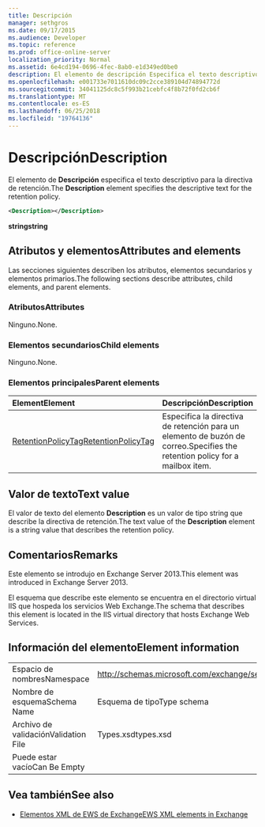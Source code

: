 ```yaml
---
title: Descripción
manager: sethgros
ms.date: 09/17/2015
ms.audience: Developer
ms.topic: reference
ms.prod: office-online-server
localization_priority: Normal
ms.assetid: 6e4cd194-0696-4fec-8ab0-e1d349ed0be0
description: El elemento de descripción Especifica el texto descriptivo para la directiva de retención.
ms.openlocfilehash: e001733e7011610dc09c2cce389104d74894772d
ms.sourcegitcommit: 34041125dc8c5f993b21cebfc4f8b72f0fd2cb6f
ms.translationtype: MT
ms.contentlocale: es-ES
ms.lasthandoff: 06/25/2018
ms.locfileid: "19764136"
---
```

# <a name="description"></a><span data-ttu-id="788e3-103">Descripción</span><span class="sxs-lookup"><span data-stu-id="788e3-103">Description</span></span>

<span data-ttu-id="788e3-104">El elemento de **Descripción** especifica el texto descriptivo para la directiva de retención.</span><span class="sxs-lookup"><span data-stu-id="788e3-104">The **Description** element specifies the descriptive text for the retention policy.</span></span> 
  
```XML
<Description></Description>
```

 <span data-ttu-id="788e3-105">**string**</span><span class="sxs-lookup"><span data-stu-id="788e3-105">**string**</span></span>
## <a name="attributes-and-elements"></a><span data-ttu-id="788e3-106">Atributos y elementos</span><span class="sxs-lookup"><span data-stu-id="788e3-106">Attributes and elements</span></span>

<span data-ttu-id="788e3-107">Las secciones siguientes describen los atributos, elementos secundarios y elementos primarios.</span><span class="sxs-lookup"><span data-stu-id="788e3-107">The following sections describe attributes, child elements, and parent elements.</span></span>
  
### <a name="attributes"></a><span data-ttu-id="788e3-108">Atributos</span><span class="sxs-lookup"><span data-stu-id="788e3-108">Attributes</span></span>

<span data-ttu-id="788e3-109">Ninguno.</span><span class="sxs-lookup"><span data-stu-id="788e3-109">None.</span></span>
  
### <a name="child-elements"></a><span data-ttu-id="788e3-110">Elementos secundarios</span><span class="sxs-lookup"><span data-stu-id="788e3-110">Child elements</span></span>

<span data-ttu-id="788e3-111">Ninguno.</span><span class="sxs-lookup"><span data-stu-id="788e3-111">None.</span></span>
  
### <a name="parent-elements"></a><span data-ttu-id="788e3-112">Elementos principales</span><span class="sxs-lookup"><span data-stu-id="788e3-112">Parent elements</span></span>

|<span data-ttu-id="788e3-113">**Element**</span><span class="sxs-lookup"><span data-stu-id="788e3-113">**Element**</span></span>|<span data-ttu-id="788e3-114">**Descripción**</span><span class="sxs-lookup"><span data-stu-id="788e3-114">**Description**</span></span>|
|:-----|:-----|
|[<span data-ttu-id="788e3-115">RetentionPolicyTag</span><span class="sxs-lookup"><span data-stu-id="788e3-115">RetentionPolicyTag</span></span>](retentionpolicytag.md) <br/> |<span data-ttu-id="788e3-116">Especifica la directiva de retención para un elemento de buzón de correo.</span><span class="sxs-lookup"><span data-stu-id="788e3-116">Specifies the retention policy for a mailbox item.</span></span>  <br/> |
   
## <a name="text-value"></a><span data-ttu-id="788e3-117">Valor de texto</span><span class="sxs-lookup"><span data-stu-id="788e3-117">Text value</span></span>

<span data-ttu-id="788e3-118">El valor de texto del elemento **Description** es un valor de tipo string que describe la directiva de retención.</span><span class="sxs-lookup"><span data-stu-id="788e3-118">The text value of the **Description** element is a string value that describes the retention policy.</span></span> 
  
## <a name="remarks"></a><span data-ttu-id="788e3-119">Comentarios</span><span class="sxs-lookup"><span data-stu-id="788e3-119">Remarks</span></span>

<span data-ttu-id="788e3-120">Este elemento se introdujo en Exchange Server 2013.</span><span class="sxs-lookup"><span data-stu-id="788e3-120">This element was introduced in Exchange Server 2013.</span></span>
  
<span data-ttu-id="788e3-121">El esquema que describe este elemento se encuentra en el directorio virtual IIS que hospeda los servicios Web Exchange.</span><span class="sxs-lookup"><span data-stu-id="788e3-121">The schema that describes this element is located in the IIS virtual directory that hosts Exchange Web Services.</span></span>
  
## <a name="element-information"></a><span data-ttu-id="788e3-122">Información del elemento</span><span class="sxs-lookup"><span data-stu-id="788e3-122">Element information</span></span>

|||
|:-----|:-----|
|<span data-ttu-id="788e3-123">Espacio de nombres</span><span class="sxs-lookup"><span data-stu-id="788e3-123">Namespace</span></span>  <br/> |http://schemas.microsoft.com/exchange/services/2006/types  <br/> |
|<span data-ttu-id="788e3-124">Nombre de esquema</span><span class="sxs-lookup"><span data-stu-id="788e3-124">Schema Name</span></span>  <br/> |<span data-ttu-id="788e3-125">Esquema de tipo</span><span class="sxs-lookup"><span data-stu-id="788e3-125">Type schema</span></span>  <br/> |
|<span data-ttu-id="788e3-126">Archivo de validación</span><span class="sxs-lookup"><span data-stu-id="788e3-126">Validation File</span></span>  <br/> |<span data-ttu-id="788e3-127">Types.xsd</span><span class="sxs-lookup"><span data-stu-id="788e3-127">types.xsd</span></span>  <br/> |
|<span data-ttu-id="788e3-128">Puede estar vacío</span><span class="sxs-lookup"><span data-stu-id="788e3-128">Can Be Empty</span></span>  <br/> ||
   
## <a name="see-also"></a><span data-ttu-id="788e3-129">Vea también</span><span class="sxs-lookup"><span data-stu-id="788e3-129">See also</span></span>

- [<span data-ttu-id="788e3-130">Elementos XML de EWS de Exchange</span><span class="sxs-lookup"><span data-stu-id="788e3-130">EWS XML elements in Exchange</span></span>](ews-xml-elements-in-exchange.md)

